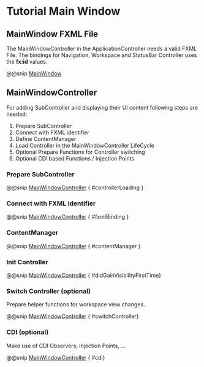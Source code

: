 # Tutorial Main Window


## MainWindow FXML File

The MainWindowController in the ApplicationController needs a valid FXML File.
The bindings for Navigation, Workspace and StatusBar Controller uses the **fx:id** values.


@@snip [MainWindow](../../../it/resources/com/sfxcode/sapphire/core/demo/appdemo/controller/MainWindow.fxml)


## MainWindowController

For adding SubController and displaying their UI content following steps are needed:

1. Prepare SubController
2. Connect with FXML identifier
3. Define ContentManager
4. Load Controller in the MainWindowController LifeCycle
5. Optional Prepare Functions for Controller switching
6. Optional CDI based Functions / Injection Points

### Prepare SubController

@@snip [MainWindowController](../../../it/scala/com/sfxcode/sapphire/core/demo/appdemo/controller/MainWindowController.scala) { #controllerLoading }

### Connect with FXML identifier

@@snip [MainWindowController](../../../it/scala/com/sfxcode/sapphire/core/demo/appdemo/controller/MainWindowController.scala) { #fxmlBinding }

### ContentManager

@@snip [MainWindowController](../../../it/scala/com/sfxcode/sapphire/core/demo/appdemo/controller/MainWindowController.scala) { #contentManager }

### Init Controller

@@snip [MainWindowController](../../../it/scala/com/sfxcode/sapphire/core/demo/appdemo/controller/MainWindowController.scala) { #didGainVisibilityFirstTime}

### Switch Controller (optional)

Prepare helper functions for workspace view changes.

@@snip [MainWindowController](../../../it/scala/com/sfxcode/sapphire/core/demo/appdemo/controller/MainWindowController.scala) { #switchController}

### CDI (optional)

Make use of CDI Observers, Injection Points, ...

@@snip [MainWindowController](../../../it/scala/com/sfxcode/sapphire/core/demo/appdemo/controller/MainWindowController.scala) { #cdi}